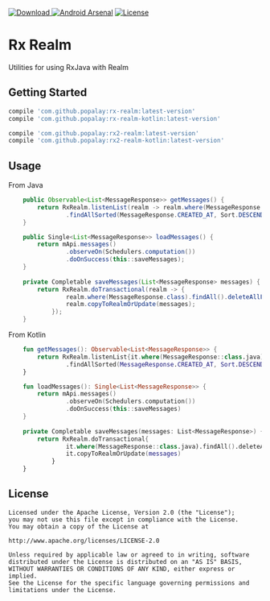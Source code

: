 [![Download](https://api.bintray.com/packages/popalay/maven/RxRealm/images/download.svg) ](https://bintray.com/popalay/maven/RxRealm/_latestVersion)
[![Android Arsenal](https://img.shields.io/badge/Android%20Arsenal-RxRealm-brightgreen.svg?style=flat)](https://android-arsenal.com/details/1/5323)
[![License](https://img.shields.io/badge/license-Apache--2.0-green.svg)](https://github.com/Popalay/RxRealm/blob/master/LICENSE)

# Rx Realm

Utilities for using RxJava with Realm

## Getting Started

```groovy
compile 'com.github.popalay:rx-realm:latest-version'
compile 'com.github.popalay:rx-realm-kotlin:latest-version'

compile 'com.github.popalay:rx2-realm:latest-version'
compile 'com.github.popalay:rx2-realm-kotlin:latest-version'
```
## Usage

From Java
```java
    public Observable<List<MessageResponse>> getMessages() {
        return RxRealm.listenList(realm -> realm.where(MessageResponse.class)
                .findAllSorted(MessageResponse.CREATED_AT, Sort.DESCENDING));
    }

    public Single<List<MessageResponse>> loadMessages() {
        return mApi.messages()
                .observeOn(Schedulers.computation())
                .doOnSuccess(this::saveMessages);
    }
    
    private Completable saveMessages(List<MessageResponse> messages) {
        return RxRealm.doTransactional(realm -> {
                realm.where(MessageResponse.class).findAll().deleteAllFromRealm();
                realm.copyToRealmOrUpdate(messages);
            });
    }
```

From Kotlin
```kotlin
    fun getMessages(): Observable<List<MessageResponse>> {
        return RxRealm.listenList{it.where(MessageResponse::class.java)
                .findAllSorted(MessageResponse.CREATED_AT, Sort.DESCENDING)}
    }

    fun loadMessages(): Single<List<MessageResponse>> {
        return mApi.messages()
                .observeOn(Schedulers.computation())
                .doOnSuccess(this::saveMessages)
    }
    
    private Completable saveMessages(messages: List<MessageResponse>) {
        return RxRealm.doTransactional{
                it.where(MessageResponse::class.java).findAll().deleteAllFromRealm()
                it.copyToRealmOrUpdate(messages)
            }
    }
```

License
-----

	Licensed under the Apache License, Version 2.0 (the "License");
	you may not use this file except in compliance with the License.
	You may obtain a copy of the License at

	http://www.apache.org/licenses/LICENSE-2.0

	Unless required by applicable law or agreed to in writing, software
	distributed under the License is distributed on an "AS IS" BASIS,
	WITHOUT WARRANTIES OR CONDITIONS OF ANY KIND, either express or implied.
	See the License for the specific language governing permissions and
	limitations under the License.
